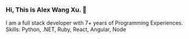 ### Hi, This is Alex Wang Xu. 👋
I am a full stack developer with 7+ years of Programming Experiences.
Skills: Python, .NET, Ruby, React, Angular, Node
